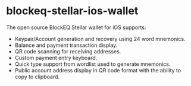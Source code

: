 # blockeq-stellar-ios-wallet

The open source BlockEQ Stellar wallet for iOS supports:

 * Keypair/Account generation and recovery using 24 word mnemonics.
 * Balance and payment transaction display.
 * QR code scanning for receiving addresses. 
 * Custom payment entry keyboard.
 * Quick type support from wordlist used to generate mnemonics.
 * Public account address display in QR code format with the ability to copy to clipboard.
 
 
